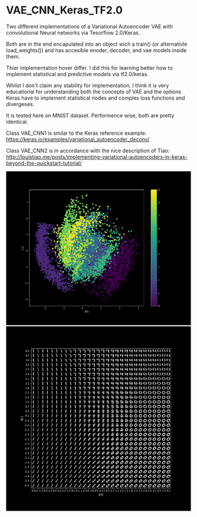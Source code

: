 # VAE_CNN_Keras_TF2.0
Two different implementations of a Variational Autoencoder VAE with convolutional  Neural networks via Tesorflow 2.0/Keras.

Both are in the end encapulated into an object wich a train() (or alternativle load_weights()) and
has accesible enoder, decoder, and vae models inside them.

Thier implementation hover differ. I did this for learning better how to implement statistical and predictive models via tf2.0/keras.

Whilst I don't claim any stability for implementation, I think it is very educational for understanding
both the concepts of VAE and the options Keras have to implement statistical nodes and complex
loss functions and divergeses.

It is tested here on MNIST dataset. Performence wise, both are pretty identical.

Class VAE_CNN1 is smilar to the Keras reference example: https://keras.io/examples/variational_autoencoder_deconv/

Class VAE_CNN2 is in accordance with the nice description of Tiao: http://louistiao.me/posts/implementing-variational-autoencoders-in-keras-beyond-the-quickstart-tutorial/

![](vae_mean.png)
![](digits_over_latent.png)
